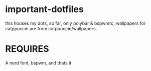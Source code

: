 # important-dotfiles
this houses my dots,
 so far, only polybar & bspwmrc,
 wallpapers for catppuccin are from catppuccin/wallpapers.


# REQUIRES
A nerd font,
bspwm,
and thats it
